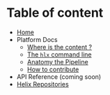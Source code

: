 <!--
/*
* Copyright 2018 Adobe. All rights reserved.
* This file is licensed to you under the Apache License, Version 2.0 (the "License");
* you may not use this file except in compliance with the License. You may obtain a copy
* of the License at http://www.apache.org/licenses/LICENSE-2.0
*
* Unless required by applicable law or agreed to in writing, software distributed under
* the License is distributed on an "AS IS" BASIS, WITHOUT WARRANTIES OR REPRESENTATIONS
* OF ANY KIND, either express or implied. See the License for the specific language
* governing permissions and limitations under the License.
*/
-->

# Table of content

* [Home](project-helix.io/index.md)
* Platform Docs
  * [Where is the content ?](project-helix.io/doc/getting-started/content.md)
  * [The `hlx` command line](helix-cli/README.md)
  * [Anatomy the Pipeline](hypermedia-pipeline/README.md)
  * [How to contribute](project-helix.io/doc/general/contributing.md)
* API Reference (coming soon)
* [Helix Repositories](https://github.com/search?p=1&q=topic%3Ahelix+org%3Aadobe&type=Repositories)